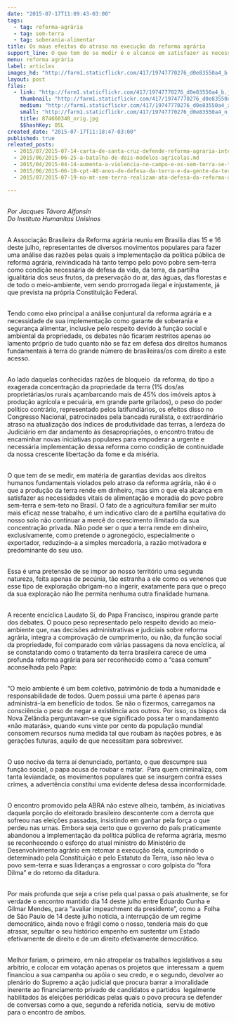 ```yaml
---
date: "2015-07-17T11:09:43-03:00"
tags:
  - tag: reforma-agrária
  - tag: sem-terra
  - tag: soberania-alimentar
title: Os maus efeitos do atraso na execução da reforma agrária
support_line: O que tem de se medir é o alcance em satisfazer as necessidades vitais de alimentação e moradia do povo pobre sem-terra e sem-teto no Brasil.
menu: reforma agrária
label: articles
images_hd: "http://farm1.staticflickr.com/417/19747770276_d0e83550a4_b.jpg"
layout: post
files:
  - link: "http://farm1.staticflickr.com/417/19747770276_d0e83550a4_b.jpg"
    thumbnail: "http://farm1.staticflickr.com/417/19747770276_d0e83550a4_t.jpg"
    medium: "http://farm1.staticflickr.com/417/19747770276_d0e83550a4_z.jpg"
    small: "http://farm1.staticflickr.com/417/19747770276_d0e83550a4_n.jpg"
    title: 874660340_orig.jpg
    $$hashKey: 05L
created_date: "2015-07-17T11:18:47-03:00"
published: true
releated_posts:
  - 2015/07/2015-07-14-carta-de-santa-cruz-defende-reforma-agraria-integral-e-producao-de-alimentos-saudaveis.md
  - 2015/06/2015-06-25-a-batalha-de-dois-modelos-agricolas.md
  - 2015/04/2015-04-14-aumenta-a-violencia-no-campo-e-os-sem-terra-se-transformam-em-alvo-principal.md
  - 2015/06/2015-06-10-cpt-40-anos-de-defesa-da-terra-e-da-gente-da-terra.md
  - 2015/07/2015-07-19-no-mt-sem-terra-realizam-ato-defesa-da-reforma-agraria-popular.md

---
```

<p><br />
<em>Por Jacques T&aacute;vora Alfonsin<br />
Do Instituto Humanitas&nbsp;Unisinos</em></p>

<p><br />
A Associa&ccedil;&atilde;o Brasileira da Reforma agr&aacute;ria reuniu em Brasilia dias 15 e 16 deste julho, representantes de diversos movimentos populares para fazer uma an&aacute;lise das raz&otilde;es pelas quais a implementa&ccedil;&atilde;o da pol&iacute;tica p&uacute;blica de reforma agr&aacute;ria, reivindicada h&aacute; tanto tempo pelo povo pobre sem-terra como condi&ccedil;&atilde;o necess&aacute;ria de defesa da vida, da terra, da partilha igualit&aacute;ria dos seus frutos, da preserva&ccedil;&atilde;o do ar, das &aacute;guas, das florestas e de todo o meio-ambiente, vem sendo prorrogada ilegal e injustamente, j&aacute; que prevista na pr&oacute;pria Constitui&ccedil;&atilde;o Federal.</p>

<p><br />
Tendo como eixo principal a an&aacute;lise conjuntural da reforma agr&aacute;ria e a necessidade de sua implementa&ccedil;&atilde;o como garante de soberania e seguran&ccedil;a alimentar, inclusive pelo respeito devido &agrave; fun&ccedil;&atilde;o social e ambiental da propriedade, os debates n&atilde;o ficaram restritos apenas ao lamento pr&oacute;prio de tudo quanto n&atilde;o se faz em defesa dos direitos humanos fundamentais &agrave; terra do grande n&uacute;mero de brasileiras/os com direito a este acesso.</p>

<p><br />
Ao lado daquelas conhecidas raz&otilde;es de bloqueio &nbsp;da reforma, do tipo a exagerada concentra&ccedil;&atilde;o da propriedade da terra (1% dos/as propriet&aacute;rias/os rurais a&ccedil;ambarcando mais de 45% dos im&oacute;veis aptos &agrave; produ&ccedil;&atilde;o agr&iacute;cola e pecu&aacute;ria, em grande parte grilados), o peso do poder pol&iacute;tico contr&aacute;rio, representado pelos latifundi&aacute;rios, os efeitos disso no Congresso Nacional, patrocinados pela bancada ruralista, o extraordin&aacute;rio atraso na atualiza&ccedil;&atilde;o dos &iacute;ndices de produtividade das terras, a lerdeza do Judici&aacute;rio em dar andamento &agrave;s desapropria&ccedil;&otilde;es, o encontro tratou de encaminhar novas iniciativas populares para empoderar a urgente e necess&aacute;ria implementa&ccedil;&atilde;o dessa reforma como condi&ccedil;&atilde;o de continuidade da nossa crescente liberta&ccedil;&atilde;o da fome e da mis&eacute;ria.</p>

<p><br />
O que tem de se medir, em mat&eacute;ria de garantias devidas aos direitos humanos fundamentais violados pelo atraso da reforma agr&aacute;ria, n&atilde;o &eacute; o que a produ&ccedil;&atilde;o da terra rende em dinheiro, mas sim o que ela alcan&ccedil;a em satisfazer as necessidades vitais de alimenta&ccedil;&atilde;o e moradia do povo pobre sem-terra e sem-teto no Brasil. O fato de a agricultura familiar ser muito mais eficaz nesse trabalho, &eacute; um indicativo claro de a partilha equitativa do nosso solo n&atilde;o continuar a merc&ecirc; do crescimento ilimitado da sua concentra&ccedil;&atilde;o privada. N&atilde;o pode ser o que a terra rende em dinheiro, exclusivamente, como pretende o agroneg&oacute;cio, especialmente o exportador, reduzindo-a a simples mercadoria, a raz&atilde;o motivadora e predominante do seu uso.</p>

<p><br />
Essa &eacute; uma pretens&atilde;o de se impor ao nosso territ&oacute;rio uma segunda natureza, feita apenas de pec&uacute;nia, t&atilde;o estranha a ele como os venenos que esse tipo de explora&ccedil;&atilde;o obrigam-no a ingerir, exatamente para que o pre&ccedil;o da sua explora&ccedil;&atilde;o n&atilde;o lhe permita nenhuma outra finalidade humana.</p>

<p><br />
A recente enc&iacute;clica Laudato Si, do Papa Francisco, inspirou grande parte dos debates. O pouco peso representado pelo respeito devido ao meio-ambiente que, nas decis&otilde;es administrativas e judiciais sobre reforma agr&aacute;ria, integra a comprova&ccedil;&atilde;o de cumprimento, ou n&atilde;o, da fun&ccedil;&atilde;o social da propriedade, foi comparado com v&aacute;rias passagens da nova enc&iacute;clica, a&iacute; se constatando como o tratamento da terra brasileira carece de uma profunda reforma agr&aacute;ria para ser reconhecido como a &ldquo;casa comum&rdquo; aconselhada pelo Papa:</p>

<p><br />
&ldquo;O meio ambiente &eacute; um bem coletivo, patrim&ocirc;nio de toda a humanidade e responsabilidade de todos. Quem possui uma parte &eacute; apenas para administr&aacute;-la em benef&iacute;cio de todos. Se n&atilde;o o fizermos, carregamos na consci&ecirc;ncia o peso de negar a exist&ecirc;ncia aos outros. Por isso, os bispos da Nova Zel&acirc;ndia perguntavam-se que significado possa ter o mandamento &laquo;n&atilde;o matar&aacute;s&raquo;, quando &laquo;uns vinte por cento da popula&ccedil;&atilde;o mundial consomem recursos numa medida tal que roubam &agrave;s na&ccedil;&otilde;es pobres, e &agrave;s gera&ccedil;&otilde;es futuras, aquilo de que necessitam para sobreviver.</p>

<p><br />
O uso nocivo da terra a&iacute; denunciado, portanto, o que descumpre sua fun&ccedil;&atilde;o social, o papa acusa de roubar e matar. &nbsp;Para quem criminaliza, com tanta leviandade, os movimentos populares que se insurgem contra esses crimes, a advert&ecirc;ncia constitui uma evidente defesa dessa inconformidade.</p>

<p><br />
O encontro promovido pela ABRA n&atilde;o esteve alheio, tamb&eacute;m, &agrave;s iniciativas daquela por&ccedil;&atilde;o do eleitorado brasileiro descontente com a derrota que sofreou nas elei&ccedil;&otilde;es passadas, insistindo em ganhar pela for&ccedil;a o que perdeu nas urnas. Embora seja certo que o governo do pa&iacute;s praticamente abandonou a implementa&ccedil;&atilde;o da pol&iacute;tica p&uacute;blica de reforma agr&aacute;ria, mesmo se reconhecendo o esfor&ccedil;o do atual ministro do Minist&eacute;rio de Desenvolvimento agr&aacute;rio em retomar a execu&ccedil;&atilde;o dela, cumprindo o determinado pela Constitui&ccedil;&atilde;o e pelo Estatuto da Terra, isso n&atilde;o leva o povo sem-terra e suas lideran&ccedil;as a engrossar o coro golpista do &ldquo;fora Dilma&rdquo; e do retorno da ditadura.</p>

<p><br />
Por mais profunda que seja a crise pela qual passa o pa&iacute;s atualmente, se for verdade o encontro mantido dia 14 deste julho entre Eduardo Cunha e Gilmar Mendes, para &ldquo;avaliar impeachment da presidente&rdquo;, como a &nbsp;Folha de S&atilde;o Paulo de 14 deste julho noticia, a interrup&ccedil;&atilde;o de um regime democr&aacute;tico, ainda novo e fr&aacute;gil como o nosso, tenderia mais do que atrasar, sepultar o seu hist&oacute;rico empenho em sustentar um Estado efetivamente de direito e de um direito efetivamente democr&aacute;tico. &nbsp;</p>

<p><br />
Melhor fariam, o primeiro, em n&atilde;o atropelar os trabalhos legislativos a seu arb&iacute;trio, e colocar em vota&ccedil;&atilde;o apenas os projetos que &nbsp;interessam &nbsp;a quem financiou a sua campanha ou ap&oacute;ia o seu credo, e o segundo, devolver ao plen&aacute;rio do Supremo a a&ccedil;&atilde;o judicial que procura barrar a imoralidade inerente ao financiamento privado de candidatos e partidos &nbsp;legalmente habilitados &agrave;s elei&ccedil;&otilde;es peri&oacute;dicas pelas quais o povo procura se defender de conversas como a que, segundo a referida not&iacute;cia, &nbsp;serviu de motivo para o encontro de ambos.</p>
